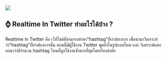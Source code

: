 <img src="https://digitalmarketingwow.com/wp-content/uploads/2018/05/twitter-block1.png">

## ⌚ Realtime ln Twitter ทำอะไรได้บ้าง ?
Realtime ln Twitter คือ เว็ปไซต์ที่สามารถค้าหา"hashtag"ที่เราต้องการ เพื่อนำมาวิเคราะห์ว่า"hashtag"ที่เราต้องการนั้น ตอนนี้มีผู้ใช้งาน Twitter พูดถึงในรูปเเบบไหน เเละ วิเคราะห์ผลออกมาว่ามีจำนวน hashtag ไหนที่ถูกใช้งานซ้ำมากที่สุดโดยเรียงลำดับ



